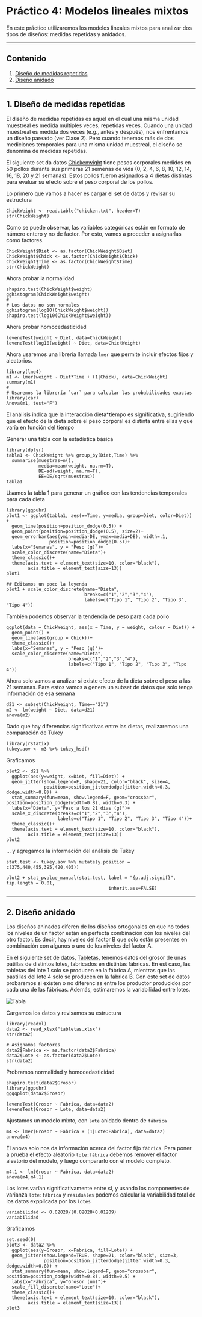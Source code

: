 # Práctico 4: Modelos lineales mixtos

En este práctico utilizaremos los modelos lineales mixtos para analizar dos tipos de diseños: medidas repetidas y anidados.

---

## Contenido

1. [Diseño de medidas repetidas](https://github.com/BioCastaneda/Inverskin/blob/main/Clase_4.md#1-dise%C3%B1o-de-medidas-repetidas)
2. [Diseño anidado]()

---
## 1. Diseño de medidas repetidas

El diseño de medidas repetidas es aquel en el cual una misma unidad muestreal es medida múltiples veces, repetidas veces. Cuando una unidad muestreal es medida dos veces (e.g., antes y después), 
nos enfrentamos un diseño pareado (ver Clase 2). Pero cuando tenemos más de dos mediciones temporales para una misma unidad muestreal, el diseño se denomina de medidas repetidas.

El siguiente set da datos [Chickenwight](https://github.com/BioCastaneda/Inverskin/blob/main/archivos/chicken.txt) tiene pesos corporales medidos en 50 pollos durante sus primeras 21 semenas de vida (0, 2, 4, 6, 8, 10, 12, 14, 16, 18, 20 y 21 semanas).
Estos pollos fueron asignados a 4 dietas distintas para evaluar su efecto sobre el peso corporal de los pollos.

Lo primero que vamos a hacer es cargar el set de datos y revisar su estructura
```
ChickWeight <- read.table("chicken.txt", header=T)
str(ChickWeight)
```

Como se puede observar, las variables categóricas están en formato de número entero y no de factor. Por esto, vamos a proceder a asignarlas como factores.
```
ChickWeight$Diet <- as.factor(ChickWeight$Diet)
ChickWeight$Chick <- as.factor(ChickWeight$Chick)
ChickWeight$Time <- as.factor(ChickWeight$Time)
str(ChickWeight)
```

Ahora probar la normalidad
```
shapiro.test(ChickWeight$weight)
gghistogram(ChickWeight$weight)
#
# Los datos no son normales
gghistogram(log10(ChickWeight$weight))
shapiro.test(log10(ChickWeight$weight))
```

Ahora probar homocedasticidad
```
leveneTest(weight ~ Diet, data=ChickWeight)
leveneTest(log10(weight) ~ Diet, data=ChickWeight)
```

Ahora usaremos una librería llamada `lmer` que permite incluir efectos fijos y aleatorios.
```
library(lme4)
m1 <- lmer(weight ~ Diet*Time + (1|Chick), data=ChickWeight)
summary(m1)
#
# Usaremos la librería `car` para calcular las probabilidades exactas
library(car)
Anova(m1, test="F")
```

El análisis indica que la interacción dieta*tiempo es significativa, sugiriendo que el efecto de la dieta sobre el peso corporal es distinta entre ellas y que varía en función del tiempo

Generar una tabla con la estadística básica
```
library(dplyr)
tabla1 <- ChickWeight %>% group_by(Diet,Time) %>%
  summarise(muestras=n(),
            media=mean(weight, na.rm=T),
            DE=sd(weight, na.rm=T),
            EE=DE/sqrt(muestras))
tabla1
```

Usamos la tabla 1 para generar un gráfico con las tendencias temporales para cada dieta
```
library(ggpubr)
plot1 <- ggplot(tabla1, aes(x=Time, y=media, group=Diet, color=Diet)) + 
  geom_line(position=position_dodge(0.5)) +
  geom_point(position=position_dodge(0.5), size=2)+
  geom_errorbar(aes(ymin=media-DE, ymax=media+DE), width=.1,
                position=position_dodge(0.5))+
  labs(x="Semanas", y = "Peso (g)")+
  scale_color_discrete(name="Dieta")+
  theme_classic()+
  theme(axis.text = element_text(size=10, color="black"),
        axis.title = element_text(size=13))
plot1

## Editamos un poco la leyenda
plot1 + scale_color_discrete(name="Dieta",
                             breaks=c("1","2","3","4"),
                             labels=c("Tipo 1", "Tipo 2", "Tipo 3", "Tipo 4"))
```

También podemos observar la tendencia de peso para cada pollo
```
ggplot(data = ChickWeight, aes(x = Time, y = weight, colour = Diet)) +
  geom_point() +
  geom_line(aes(group = Chick))+
  theme_classic()+
  labs(x="Semanas", y = "Peso (g)")+
  scale_color_discrete(name="Dieta",
                       breaks=c("1","2","3","4"),
                       labels=c("Tipo 1", "Tipo 2", "Tipo 3", "Tipo 4"))
```

Ahora solo vamos a analizar si existe efecto de la dieta sobre el peso a las 21 semanas. Para estos vamos a genera un subset de datos que solo tenga información de esa semana
```
d21 <- subset(ChickWeight, Time=="21")
m2 <- lm(weight ~ Diet, data=d21)
anova(m2)
```

Dado que hay diferencias significativas entre las dietas, realizaremos una comparación de Tukey
```
library(rstatix)
tukey.aov <- m3 %>% tukey_hsd()
```

Graficamos
```
plot2 <- d21 %>%
  ggplot(aes(y=weight, x=Diet, fill=Diet)) +
  geom_jitter(show.legend=F, shape=21, color="black", size=4, 
              position=position_jitterdodge(jitter.width=0.3, dodge.width=0.8)) +
  stat_summary(fun=mean, show.legend=F, geom="crossbar", position=position_dodge(width=0.8), width=0.3) + 
  labs(x="Dieta", y="Peso a los 21 días (g)")+
  scale_x_discrete(breaks=c("1","2","3","4"),
                   labels=c("Tipo 1", "Tipo 2", "Tipo 3", "Tipo 4"))+
  theme_classic()+
  theme(axis.text = element_text(size=10, color="black"),
        axis.title = element_text(size=13))
plot2
```

... y agregamos la información del análisis de Tukey
```
stat.test <- tukey.aov %>% mutate(y.position = c(375,440,455,395,420,405))

plot2 + stat_pvalue_manual(stat.test, label = "{p.adj.signif}", tip.length = 0.01,
                                      inherit.aes=FALSE)
```

---
## 2. Diseño anidado

Los diseños aninados diferen de los diseños ortogonales en que no todos los niveles de un factor están en perfecta combinación con los niveles del
otro factor. Es decir, hay niveles del factor B que solo están presentes en combinación con algunos o uno de los niveles del factor A.

En el siguiente set de datos, [Tabletas](https://github.com/BioCastaneda/Inverskin/blob/main/archivos/tabletas.xlsx), tenemos datos del grosor de unas patillas de distintos lotes, fabricados en distintas fábricas. En est caso, las tabletas del lote 1 solo se producen en la fábrica A, mientras que las pastillas del lote 4 solo se producen en la fábrica B. Con este set de datos probaremos si existen o no diferencias entre los productor producidos por cada una de las fábricas. Además, estimaremos la variabilidad entre lotes.

![Tabla](https://github.com/BioCastaneda/Inverskin/blob/main/archivos/tableta.png)

Cargamos los datos y revisamos su estructura
```
library(readxl)
data2 <- read_xlsx("tabletas.xlsx")
str(data2)

# Asignamos factores
data2$Fabrica <- as.factor(data2$Fabrica)
data2$Lote <- as.factor(data2$Lote)
str(data2)
```

Probramos normalidad y homocedasticidad
```
shapiro.test(data2$Grosor)
library(ggpubr)
ggqqplot(data2$Grosor)

leveneTest(Grosor ~ Fabrica, data=data2)
leveneTest(Grosor ~ Lote, data=data2)
```

Ajustamos un modelo mixto, con `lote` anidado dentro de `fábrica`
```
m4 <- lmer(Grosor ~ Fabrica + (1|Lote:Fabrica), data=data2)
anova(m4)
```

El anova solo nos da información acerca del factor fijo `fábrica`. Para poner a prueba el efecto aleatorio `lote:fábrica` debemos remover
el factor aleatorio del modelo, y luego compararlo con el modelo completo.
```
m4.1 <- lm(Grosor ~ Fabrica, data=data2)
anova(m4,m4.1)
```

Los lotes varían significativamente entre sí, y usando los componentes de varianza `lote:fábrica` y `residuales` podemos calcular
la variabilidad total de los datos expplicada por los `lotes`
```
variabilidad <- 0.02028/(0.02028+0.01209)
variabilidad
```

Graficamos
```
set.seed(0)
plot3 <- data2 %>%
  ggplot(aes(y=Grosor, x=Fabrica, fill=Lote)) +
  geom_jitter(show.legend=TRUE, shape=21, color="black", size=3, 
              position=position_jitterdodge(jitter.width=0.3, dodge.width=0.8)) +
  stat_summary(fun=mean, show.legend=F, geom="crossbar", position=position_dodge(width=0.8), width=0.5) + 
  labs(x="Fábrica", y="Grosor (um)")+
  scale_fill_discrete(name="Lote")+
  theme_classic()+
  theme(axis.text = element_text(size=10, color="black"),
        axis.title = element_text(size=13))
plot3
```

